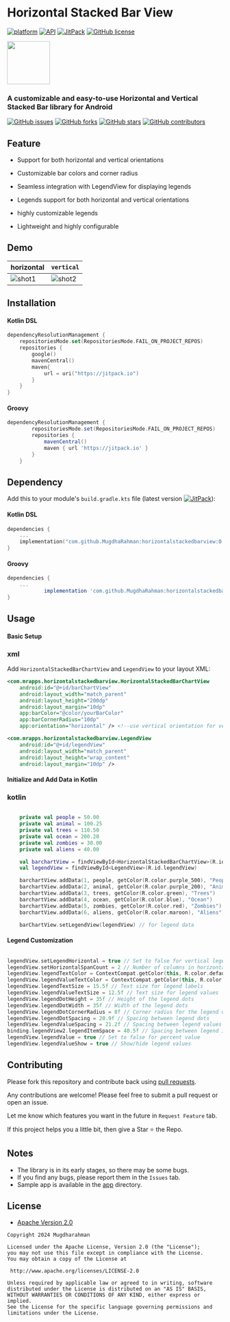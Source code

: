 # Horizontal Stacked Bar View

<a href="https://www.android.com"><img src="https://img.shields.io/badge/platform-Android-yellow.svg" alt="platform"/></a>
<a href="https://android-arsenal.com/api?level=21"><img src="https://img.shields.io/badge/API-24%2B-brightgreen.svg?style=flat" alt="API"/></a>
<a href="https://jitpack.io/#MugdhaRahman/horizontalstackedbarview"><img src="https://jitpack.io/v/MugdhaRahman/horizontalstackedbarview.svg" alt="JitPack"></a>
<a href="https://github.com/MugdhaRahman/horizontalstackedbarview/blob/master/LICENSE"><img src="https://img.shields.io/github/license/ahmmedrejowan/DeviceInfo" alt="GitHub license"/></a>


 <img src="https://github.com/MugdhaRahman/horizontalstackedbarview/assets/113788414/86baed63-cddb-4b0b-8df8-0c1ae0428dfa" width = "100" height = "100" alt=""/>

 <h3>A customizable and easy-to-use Horizontal and Vertical Stacked Bar library for Android<b></b></h3>

  <p> <a href="https://github.com/MugdhaRahman/horizontalstackedbarview/issues"><img src="https://img.shields.io/github/issues/MugdhaRahman/horizontalstackedbarview" alt="GitHub issues"></a>
   <a href="https://github.com/MugdhaRahman/horizontalstackedbarview/network"><img src="https://img.shields.io/github/forks/MugdhaRahman/horizontalstackedbarview" alt="GitHub forks"></a> 
   <a href="https://github.com/MugdhaRahman/horizontalstackedbarview/stargazers"><img src="https://img.shields.io/github/stars/MugdhaRahman/horizontalstackedbarview" alt="GitHub stars"></a> 
   <a href="https://github.com/MugdhaRahman/horizontalstackedbarview/graphs/contributors"> <img src="https://img.shields.io/github/contributors/MugdhaRahman/horizontalstackedbarview" alt="GitHub contributors"></a>  </p>

 ## Feature

   - Support for both horizontal and vertical orientations

   - Customizable bar colors and corner radius

   - Seamless integration with LegendView for displaying legends

   - Legends support for both horizontal and vertical orientations

   - highly customizable legends 

   - Lightweight and highly configurable


## Demo

|horizontal|`vertical`|
|---|---|
| ![shot1](https://github.com/MugdhaRahman/horizontalstackedbarview/assets/113788414/c635cebd-4636-4fd7-8807-59f731e12d0c) | ![shot2](https://github.com/MugdhaRahman/horizontalstackedbarview/assets/113788414/961bc7fe-2d71-424e-b53d-70dc5a128b39)


## Installation

#### Kotlin DSL


``` Kotlin
dependencyResolutionManagement {
    repositoriesMode.set(RepositoriesMode.FAIL_ON_PROJECT_REPOS)
    repositories {
        google()
        mavenCentral()
        maven{
            url = uri("https://jitpack.io")
        }
    }
}
```

#### Groovy



``` groovy
dependencyResolutionManagement {
		repositoriesMode.set(RepositoriesMode.FAIL_ON_PROJECT_REPOS)
		repositories {
			mavenCentral()
			maven { url 'https://jitpack.io' }
		}
	}
```



## Dependency
Add this to your module's `build.gradle.kts` file (latest version <a href="https://jitpack.io/#MugdhaRahman/horizontalstackedbarview"><img src="https://jitpack.io/v/MugdhaRahman/horizontalstackedbarview.svg" alt="JitPack"></a>):

#### Kotlin DSL

``` kotlin
dependencies {
    ...
    implementation("com.github.MugdhaRahman:horizontalstackedbarview:0.1")
}
```

#### Groovy

``` groovy
dependencies {
    ...
	        implementation 'com.github.MugdhaRahman:horizontalstackedbarview:0.1'
}
```

## Usage

#### Basic Setup


### xml

Add `HorizontalStackedBarChartView` and `LegendView` to your layout XML:

``` XML 
<com.mrapps.horizontalstackedbarview.HorizontalStackedBarChartView
    android:id="@+id/barChartView"
    android:layout_width="match_parent"
    android:layout_height="200dp"
    android:layout_margin="10dp"
    app:barColor="@color/yourBarColor"
    app:barCornerRadius="10dp"
    app:orientation="horizontal" /> <!--use vertical orientation for vertical bar -->

<com.mrapps.horizontalstackedbarview.LegendView
    android:id="@+id/legendView"
    android:layout_width="match_parent"
    android:layout_height="wrap_content"
    android:layout_margin="10dp" />

```

#### Initialize and Add Data in Kotlin

### kotlin

```kotlin

    private val people = 50.00
    private val animal = 100.25
    private val trees = 110.50
    private val ocean = 200.20
    private val zombies = 30.00
    private val aliens = 40.00

    val barchartView = findViewById<HorizontalStackedBarChartView>(R.id.barChartView)
    val legendView = findViewById<LegendView>(R.id.legendView)

    barchartView.addData(1, people, getColor(R.color.purple_500), "People") // add the color values
    barchartView.addData(2, animal, getColor(R.color.purple_200), "Animal")
    barchartView.addData(3, trees, getColor(R.color.green), "Trees")
    barchartView.addData(4, ocean, getColor(R.color.blue), "Ocean")
    barchartView.addData(5, zombies, getColor(R.color.red), "Zombies")
    barchartView.addData(6, aliens, getColor(R.color.maroon), "Aliens")

    barChartView.setLegendView(legendView) // for legend data

```

#### Legend Customization

```kotlin

legendView.setLegendHorizontal = true // Set to false for vertical legends
legendView.setHorizontalSpanCount = 2 // Number of columns in horizontal layout
legendView.legendTextColor = ContextCompat.getColor(this, R.color.default_legend_text_color)
legendView.legendValueTextColor = ContextCompat.getColor(this, R.color.default_legend_sub_text_color)
legendView.legendTextSize = 15.5f // Text size for legend labels
legendView.legendValueTextSize = 12.5f // Text size for legend values
legendView.legendDotHeight = 35f // Height of the legend dots
legendView.legendDotWidth = 35f // Width of the legend dots
legendView.legendDotCornerRadius = 8f // Corner radius for the legend dots
legendView.legendDotSpacing = 20.9f // Spacing between legend dots
legendView.legendValueSpacing = 21.2f // Spacing between legend values
binding.legendView2.legendItemSpace = 40.5f // Spacing between legend iteam
legendView.legendValue = true // Set to false for percent value
legendView.legendValueShow = true // Show/hide legend values

```

## Contributing

Please fork this repository and contribute back using [pull requests](https://github.com/MugdhaRahman/horizontalstackedbarview/pulls).

Any contributions are welcome! Please feel free to submit a pull request or open an issue.


Let me know which features you want in the future in `Request Feature` tab.

If this project helps you a little bit, then give a Star ⭐ the Repo.


## Notes
- The library is in its early stages, so there may be some bugs.
- If you find any bugs, please report them in the `Issues` tab.
- Sample app is available in the [app](https://github.com/MugdhaRahman/horizontalstackedbarview/tree/master/app) directory.


## License
* [Apache Version 2.0](http://www.apache.org/licenses/LICENSE-2.0.html)

```
Copyright 2024 Mugdharahman

Licensed under the Apache License, Version 2.0 (the "License");
you may not use this file except in compliance with the License.
You may obtain a copy of the License at

 http://www.apache.org/licenses/LICENSE-2.0

Unless required by applicable law or agreed to in writing, software
distributed under the License is distributed on an "AS IS" BASIS,
WITHOUT WARRANTIES OR CONDITIONS OF ANY KIND, either express or implied.
See the License for the specific language governing permissions and
limitations under the License.

```
